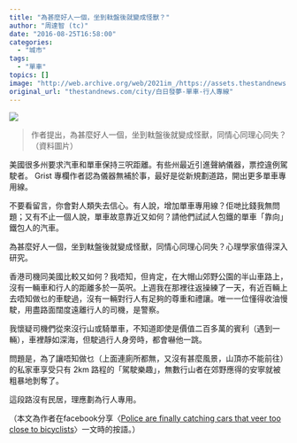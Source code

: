 ```yaml
---
title: "為甚麼好人一個，坐到軚盤後就變成怪獸？"
author: "周達智 (tc)"
date: "2016-08-25T16:58:00"
categories:
  - "城市"
tags:
  - "單車"
topics: []
image: "http://web.archive.org/web/2021im_/https://assets.thestandnews.com/media/photos/TWLaw-BicycleAccidents_95Ue8.jpg"
original_url: "thestandnews.com/city/白日發夢-單車-行人專線"
---
```

![](http://web.archive.org/web/2021im_/https://assets.thestandnews.com/media/photos/TWLaw-BicycleAccidents_95Ue8.jpg)

> 作者提出，為甚麼好人一個，坐到軚盤後就變成怪獸，同情心同理心同失？（資料圖片）

美國很多州要求汽車和單車保持三呎距離。有些州最近引進聲納儀器，票控違例駕駛者。 Grist 專欄作者認為儀器無補於事，最好是從新規劃道路，開出更多單車專用線。

不要看留言，你會對人類失去信心。有人說，增加單車專用線？佢哋比錢我無問題；又有不止一個人說，單車故意靠近又如何？請他們試試人包鐵的單車「靠向」鐵包人的汽車。

為甚麼好人一個，坐到軚盤後就變成怪獸，同情心同理心同失？心理學家值得深入研究。

香港司機同美國比較又如何？我唔知，但肯定，在大帽山郊野公園的半山車路上，沒有一輛車和行人的距離多於一英呎。上週我在那裡往返操練了一天，有近百輛上去唔知做乜的車駛過，沒有一輛對行人有足夠的尊重和禮讓。唯一一位懂得收油慢駛，用盡路面闊度遠離行人的司機，是警察。

我懷疑司機們從來沒行山或騎單車，不知道即使是價值二百多萬的賓利（遇到一輛），車裡靜如深海，但駛過行人身旁時，都會嚇他一跳。

問題是，為了讓唔知做乜（上面連廁所都無，又沒有甚麼風景，山頂亦不能前往）的私家車享受只有 2km 路程的「駕駛樂趣」，無數行山者在郊野應得的安寧就被粗暴地剝奪了。

這段路沒有民居，理應劃為行人專用。

（本文為作者在facebook分享〈[Police are finally catching cars that veer too close to bicyclists](http://web.archive.org/web/20210710091937/http://grist.org/news/police-are-finally-catching-cars-that-veer-too-close-to-bicyclists/)〉一文時的按語。）
